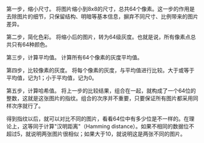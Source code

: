 第一步，缩小尺寸。
将图片缩小到8x8的尺寸，总共64个像素。这一步的作用是去除图片的细节，只保留结构、明暗等基本信息，摒弃不同尺寸、比例带来的图片差异。

第二步，简化色彩。
将缩小后的图片，转为64级灰度。也就是说，所有像素点总共只有64种颜色。

第三步，计算平均值。
计算所有64个像素的灰度平均值。

第四步，比较像素的灰度。
将每个像素的灰度，与平均值进行比较。大于或等于平均值，记为1；小于平均值，记为0。

第五步，计算哈希值。
将上一步的比较结果，组合在一起，就构成了一个64位的整数，这就是这张图片的指纹。组合的次序并不重要，只要保证所有图片都采用同样次序就行了。

得到指纹以后，就可以对比不同的图片，看看64位中有多少位是不一样的。在理论上，这等同于计算"汉明距离"（Hamming distance）。如果不相同的数据位不超过5，就说明两张图片很相似；如果大于10，就说明这是两张不同的图片。